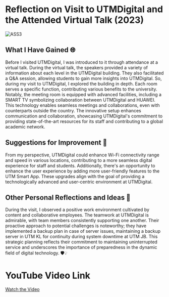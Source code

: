 # Reflection on Visit to UTMDigital and the Attended Virtual Talk (2023)

![ASS3](https://github.com/amierazulaikha/ASSIGNMENT-3/assets/148413070/79f2470b-a011-4f69-9aff-abbfbd2f58c1)

## What I Have Gained 🌐
Before I visited UTMDigital, I was introduced to it through attendance at a virtual talk. During the virtual talk, the speakers provided a variety of information about each level in the UTMDigital building. They also facilitated a Q&A session, allowing students to gain more insights into UTMDigital. So, during my visit to UTMDigital, I explored the building in depth. Each room serves a specific function, contributing various benefits to the university. Notably, the meeting room is equipped with advanced facilities, including a SMART TV symbolizing collaboration between UTMDigital and HUAWEI. This technology enables seamless meetings and collaborations, even with counterparts outside the country. The innovative setup enhances communication and collaboration, showcasing UTMDigital's commitment to providing state-of-the-art resources for its staff and contributing to a global academic network.

## Suggestions for Improvement 🚀
From my perspective, UTMDigital could enhance Wi-Fi connectivity range and speed in various locations, contributing to a more seamless digital experience for staff and students. Additionally, there's an opportunity to enhance the user experience by adding more user-friendly features to the UTM Smart App. These upgrades align with the goal of providing a technologically advanced and user-centric environment at UTMDigital.

## Other Personal Reflections and Ideas 🌟
During the visit, I observed a positive work environment cultivated by content and collaborative employees. The teamwork at UTMDigital is admirable, with team members consistently supporting one another. Their proactive approach to potential challenges is noteworthy; they have implemented a backup plan in case of server issues, maintaining a backup server in UTM KL for continuity during system downtime at UTM JB. This strategic planning reflects their commitment to maintaining uninterrupted service and underscores the importance of preparedness in the dynamic field of digital technology. 🛡️💡

# YouTube Video Link

[Watch the Video](https://www.youtube.com/watch?v=oEZux86SdWQ&t=231s)

